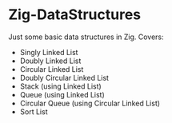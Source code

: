 # Zig-DataStructures


Just some basic data structures in Zig. Covers: 
* Singly Linked List
* Doubly Linked List
* Circular Linked List
* Doubly Circular Linked List
* Stack (using Linked List)
* Queue (using Linked List)
* Circular Queue (using Circular Linked List)
* Sort List
